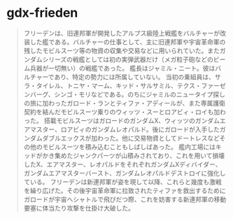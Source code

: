 # gdx-frieden

> フリーデンは、旧連邦軍が開発したアルプス級陸上戦艦をバルチャーが改装した艦である。バルチャーの仕事として、主に旧連邦軍や宇宙革命軍の残したモビルスーツ等の物資の収集や交易などに用いられていた。またガンダムシリーズの戦艦としては初の実弾武器だけ（メガ粒子砲などのビーム兵器が一切無い）の戦艦であった。
> 艦長はジャミル・ニート。彼はバルチャーであり、特定の勢力には所属していない。
> 当初の乗組員は、サラ・タイレル、トニヤ・マーム、キッド・サルサミル、テクス・ファーゼンバーグ、シンゴ・モリなどである。のちにジャミルのニュータイプ探しの旅に加わったガロード・ランとティファ・アディールが、また専属護衛契約を結んだモビルスーツ乗りのウィッツ・スーとロアビィ・ロイも加わった。
> 搭載モビルスーツはガロードのガンダムX、ウィッツのガンダムエアマスター、ロアビィのガンダムレオパルド。後にガロードが入手したガンダムダブルエックスが加わった。他に交易物資としてドートレスなどその他のモビルスーツを積み込むこともしばしばあった。
> 艦内工場にはキッドがかき集めたジャンクパーツが山積みされており、これを用いて損壊したX、エアマスター、レオパルドをそれぞれガンダムXディバイダー、ガンダムエアマスターバースト、ガンダムレオパルドデストロイに強化している。
> フリーデンは新連邦軍が姿を現して以降、これらと幾度も激戦を繰り広げた。その後宇宙革命軍に拉致されたティファを救出するためにガロードが宇宙へシャトルで飛びだつ際、これを妨害する新連邦軍の移動要塞に体当たり攻撃を仕掛け大破した。
